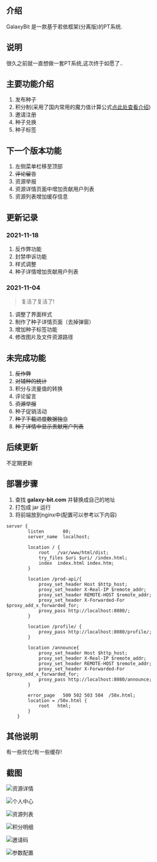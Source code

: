 ## 介绍

GalaxyBit 是一款基于若依框架(分离版)的PT系统.

## 说明

很久之前就一直想做一套PT系统,这次终于如愿了..

## 主要功能介绍

1. 发布种子
2. 积分制(采用了国内常用的魔力值计算公式[点此处查看介绍](https://www.sohu.com/a/342448586_100173319))
3. 邀请注册
4. 种子兑换
5. 种子标签

## 下一个版本功能

1. 左侧菜单栏移至顶部
2. ~~评论留言~~
3. 资源举报
4. 资源详情页面中增加贡献用户列表
5. 资源列表增加缓存信息

## 更新记录

### 2021-11-18

1. 反作弊功能
2. 封禁申诉功能
3. 样式调整
4. 种子详情增加贡献用户列表

### 2021-11-04

> 复活了复活了!

1. 调整了界面样式
2. 制作了种子详情页面（去掉弹窗）
3. 增加种子标签功能
4. 修改图片及文件资源路径

## 未完成功能

1. ~~反作弊~~
2. ~~对辅种的统计~~
3. 积分与流量值的转换
4. 评论留言
5. ~~资源举报~~
6. 种子促销活动
7. ~~种子下载进度数据独立~~
8. ~~种子详情中显示贡献用户列表~~

## 后续更新

不定期更新

## 部署步骤

1. 查找 **galaxy-bit.com** 并替换成自己的地址
2. 打包成 jar 运行
3. 将前端放到nginx中(配置可以参考以下内容)

```
server {
        listen       80;
        server_name  localhost;

		location / {
            root   /var/www/html/dist;
			try_files $uri $uri/ /index.html;
            index  index.html index.htm;
        }
		
		location /prod-api/{
			proxy_set_header Host $http_host;
			proxy_set_header X-Real-IP $remote_addr;
			proxy_set_header REMOTE-HOST $remote_addr;
			proxy_set_header X-Forwarded-For $proxy_add_x_forwarded_for;
			proxy_pass http://localhost:8080/;
		}

		location /profile/ {
		    proxy_pass http://localhost:8080/profile/; 
		}

		location /announce{
			proxy_set_header Host $http_host;
			proxy_set_header X-Real-IP $remote_addr;
			proxy_set_header REMOTE-HOST $remote_addr;
			proxy_set_header X-Forwarded-For $proxy_add_x_forwarded_for;
			proxy_pass http://localhost:8080/announce;
		}

        error_page   500 502 503 504  /50x.html;
        location = /50x.html {
            root   html;
        }
    }

```

## 其他说明

有一些优化!有一些缓存!

## 截图
![资源详情](screenshots/1.png)

![个人中心](screenshots/2.png)

![资源列表](screenshots/3.jpeg)

![积分明细](screenshots/4.jpeg)

![邀请码](screenshots/5.jpeg)

![参数配置](screenshots/6.png)